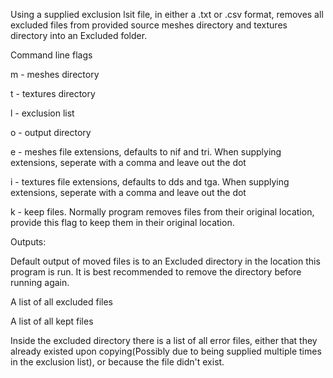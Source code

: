 Using a supplied exclusion lsit file, in either a .txt or .csv format, removes all excluded files from provided source meshes directory and textures directory into an Excluded folder.

Command line flags

m - meshes directory

t - textures directory

l - exclusion list

o - output directory

e - meshes file extensions, defaults to nif and tri. When supplying extensions, seperate with a comma and leave out the dot

i - textures file extensions, defaults to dds and tga. When supplying extensions, seperate with a comma and leave out the dot

k - keep files. Normally program removes files from their original location, provide this flag to keep them in their original location.

Outputs:

Default output of moved files is to an Excluded directory in the location this program is run. It is best recommended to remove the directory before running again.

A list of all excluded files

A list of all kept files

Inside the excluded directory there is a list of all error files, either that they already existed upon copying(Possibly due to being supplied multiple times in the exclusion list), or because the file didn't exist.
